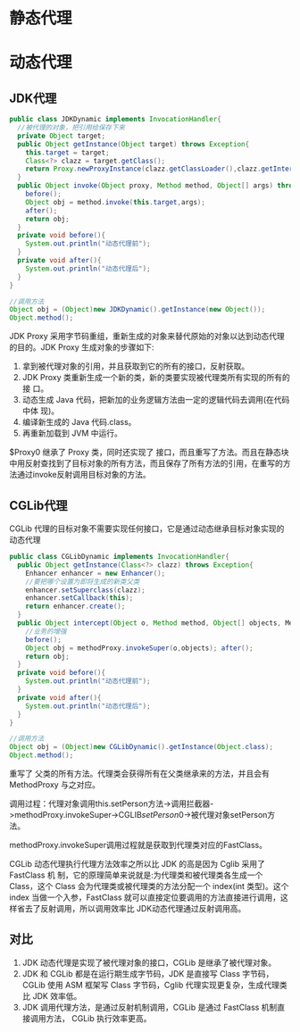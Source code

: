 # 静态代理

# 动态代理

## JDK代理

```java
public class JDKDynamic implements InvocationHandler{ 
  //被代理的对象，把引用给保存下来
  private Object target;
  public Object getInstance(Object target) throws Exception{    
    this.target = target;
    Class<?> clazz = target.getClass();
    return Proxy.newProxyInstance(clazz.getClassLoader(),clazz.getInterfaces(),this);
  } 
  public Object invoke(Object proxy, Method method, Object[] args) throws Throwable { 
    before();                                                                                  
    Object obj = method.invoke(this.target,args); 
    after();
    return obj;  
  }
  private void before(){
    System.out.println("动态代理前");
  }
  private void after(){ 
    System.out.println("动态代理后");
  } 
}

//调用方法
Object obj = (Object)new JDKDynamic().getInstance(new Object());
Object.method();
```

 JDK Proxy 采用字节码重组，重新生成的对象来替代原始的对象以达到动态代理的目的。JDK Proxy 生成对象的步骤如下: 

1. 拿到被代理对象的引用，并且获取到它的所有的接口，反射获取。
2. JDK Proxy 类重新生成一个新的类，新的类要实现被代理类所有实现的所有的接 口。
3. 动态生成 Java 代码，把新加的业务逻辑方法由一定的逻辑代码去调用(在代码中体 现)。
4. 编译新生成的 Java 代码.class。
5. 再重新加载到 JVM 中运行。

$Proxy0 继承了 Proxy 类，同时还实现了 接口，而且重写了方法。而且在静态块中用反射查找到了目标对象的所有方法，而且保存了所有方法的引用，在重写的方法通过invoke反射调用目标对象的方法。

## CGLib代理

CGLib 代理的目标对象不需要实现任何接口，它是通过动态继承目标对象实现的动态代理

```java
public class CGLibDynamic implements InvocationHandler{ 
  public Object getInstance(Class<?> clazz) throws Exception{
    Enhancer enhancer = new Enhancer(); 
    //要把哪个设置为即将生成的新类父类 
    enhancer.setSuperclass(clazz); 
    enhancer.setCallback(this);
    return enhancer.create(); 
  }
  public Object intercept(Object o, Method method, Object[] objects, MethodProxy methodProxy) throws Throwable {
    //业务的增强
    before();
    Object obj = methodProxy.invokeSuper(o,objects); after();
    return obj;
  } 
  private void before(){
    System.out.println("动态代理前");
  }
  private void after(){ 
    System.out.println("动态代理后");
  } 
}

//调用方法
Object obj = (Object)new CGLibDynamic().getInstance(Object.class);
Object.method();
```

重写了 父类的所有方法。代理类会获得所有在父类继承来的方法，并且会有 MethodProxy 与之对应。

调用过程：代理对象调用this.setPerson方法->调用拦截器->methodProxy.invokeSuper->CGLIB$setPerson$0->被代理对象setPerson方法。

methodProxy.invokeSuper调用过程就是获取到代理类对应的FastClass。

CGLib 动态代理执行代理方法效率之所以比 JDK 的高是因为 Cglib 采用了 FastClass 机 制，它的原理简单来说就是:为代理类和被代理类各生成一个 Class，这个 Class 会为代理类或被代理类的方法分配一个 index(int 类型)。这个 index 当做一个入参，FastClass 就可以直接定位要调用的方法直接进行调用，这样省去了反射调用，所以调用效率比 JDK动态代理通过反射调用高。

## 对比

1. JDK 动态代理是实现了被代理对象的接口，CGLib 是继承了被代理对象。
2. JDK 和 CGLib 都是在运行期生成字节码，JDK 是直接写 Class 字节码，CGLib 使用 ASM 框架写 Class 字节码，Cglib 代理实现更复杂，生成代理类比 JDK 效率低。
3. JDK 调用代理方法，是通过反射机制调用，CGLib 是通过 FastClass 机制直接调用方法， CGLib 执行效率更高。

